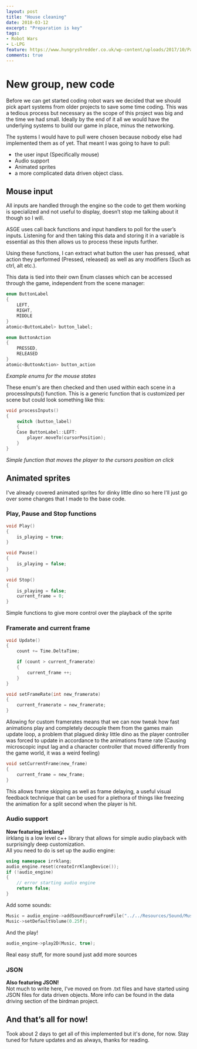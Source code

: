 ```yaml
---
layout: post
title: "House cleaning"
date: 2018-03-12
excerpt: "Preparation is key"
tags:
- Robot Wars
- L-LPG
feature: https://www.hungryshredder.co.uk/wp-content/uploads/2017/10/Paperwork.jpg
comments: true
---
```


# New group, new code
Before we can get started coding robot wars we decided that we should pick apart systems from older projects to save some time coding.
This was a tedious process but necessary as the scope of this project was big and the time we had small. Ideally by the end of it all we would have the underlying systems to build our game in place, minus the networking.

The systems I would have to pull were chosen because nobody else had implemented them as of yet. That meant I was going to have to pull:
- the user input (Specifically mouse)
- Audio support
- Animated sprites
- a more complicated data driven object class.

## Mouse input
All inputs are handled through the engine so the code to get them working is specialized and not useful to display, doesn’t stop me talking about it though so I will.

ASGE uses call back functions and input handlers to poll for the user’s inputs. Listening for and then taking this data and storing it in a variable is essential as this then allows us to process these inputs further.

Using these functions, I can extract what button the user has pressed, what action they performed (Pressed, released) as well as any modifiers (Such as ctrl, alt etc.).

This data is tied into their own Enum classes which can be accessed through the game, independent from the scene manager:
```C++
enum ButtonLabel
{
    LEFT,
    RIGHT,
    MIDDLE
}
atomic<ButtonLabel> button_label;

enum ButtonAction
{
    PRESSED,
    RELEASED
}
atomic<ButtonAction> button_action
```
*Example enums for the mouse states*

These enum's are then checked and then used within each scene in a processInputs() function. This is a generic function that is customized per scene but could look something like this:
```C++
void processInputs()
{
    switch (button_label)
    {
    Case ButtonLabel::LEFT:
        player.moveTo(cursorPosition);
    }
}
```
*Simple function that moves the player to the cursors position on click*

## Animated sprites
I've already covered animated sprites for dinky little dino so here I'll just go over some changes that I made to the base code.
### Play, Pause and Stop functions
```C++
void Play()
{
    is_playing = true;
}

void Pause()
{
    is_playing = false;
}

void Stop()
{
    is_playing = false;
    current_frame = 0;
}
```
Simple functions to give more control over the playback of the sprite
### Framerate and current frame
```C++
void Update()
{
    count += Time.DeltaTime;

    if (count > current_framerate)
    {
        current_frame ++;
    }
}

void setFrameRate(int new_framerate)
{
    current_framerate = new_framerate;
}
```
Allowing for custom framerates means that we can now tweak how fast animations play and completely decouple them from the games main update loop, a problem that plagued dinky little dino as the player controller was forced to update in accordance to the animations frame rate (Causing microscopic input lag and a character controller that moved differently from the game world, it was a weird feeling)

```C++
void setCurrentFrame(new_frame)
{
    current_frame = new_frame;
}
```
This allows frame skipping as well as frame delaying, a useful visual feedback technique that can be used for a plethora of things like freezing the animation for a split second when the player is hit.

### Audio support
**Now featuring irrklang!** <br>
iirklang is a low level c++ library that allows for simple audio playback with surprisingly deep customization. <br>
All you need to do is set up the audio engine:
```C++
using namespace irrklang;
audio_engine.reset(createIrrKlangDevice());
if (!audio_engine)
{
    // error starting audio engine
    return false;
}   
```
Add some sounds:
```C++
Music = audio_engine->addSoundSourceFromFile("../../Resources/Sound/Music/BGMusic.wav");
Music->setDefaultVolume(0.25f);
```
And the play!
```C++
audio_engine->play2D(Music, true);
```
Real easy stuff, for more sound just add more sources

### JSON
**Also featuring JSON!**<br>
Not much to write here, I've moved on from .txt files and have started using JSON files for data driven objects. More info can be found in the data driving section of the birdman project.

## And that’s all for now!
Took about 2 days to get all of this implemented but it's done, for now.
Stay tuned for future updates and as always, thanks for reading.
